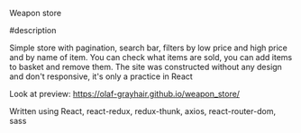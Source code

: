 Weapon store

#description

Simple store with pagination, search bar, filters by low price and high price and by name of item.
You can check what items are sold, you can add items to basket and remove them.
The site was constructed without any design and don't responsive, it's only a practice in React

Look at preview: https://olaf-grayhair.github.io/weapon_store/

Written using React, react-redux, redux-thunk, axios, react-router-dom, sass
